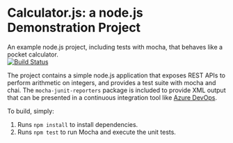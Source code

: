 Calculator.js: a node.js Demonstration Project
==============================================
An example node.js project, including tests with mocha, that behaves like
a pocket calculator.<br />
[![Build Status](https://dev.azure.com/rodjanasaksit/Integrating%20External%20Source%20Control%20with%20Azure%20Pipelines/_apis/build/status/rodjanasak.calculator?branchName=master)](https://dev.azure.com/rodjanasaksit/Integrating%20External%20Source%20Control%20with%20Azure%20Pipelines/_build/latest?definitionId=10&branchName=master)

The project contains a simple node.js application that exposes REST APIs
to perform arithmetic on integers, and provides a test suite with mocha
and chai.  The `mocha-junit-reporters` package is included to provide XML
output that can be presented in a continuous integration tool like
[Azure DevOps](https://azure.com/devops).

To build, simply:

1. Runs `npm install` to install dependencies.
2. Runs `npm test` to run Mocha and execute the unit tests.

